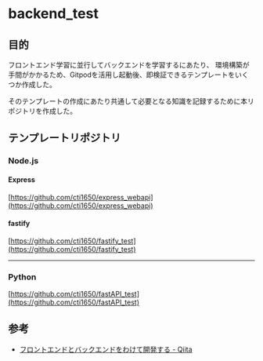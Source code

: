 # backend_test

## 目的

フロントエンド学習に並行してバックエンドを学習するにあたり、
環境構築が手間がかかるため、Gitpodを活用し起動後、即検証できるテンプレートをいくつか作成した。

そのテンプレートの作成にあたり共通して必要となる知識を記録するために本リポジトリを作成した。

## テンプレートリポジトリ

### Node.js

#### Express

[https://github.com/cti1650/express_webapi](https://github.com/cti1650/express_webapi)


#### fastify

[https://github.com/cti1650/fastify_test](https://github.com/cti1650/fastify_test)

---

### Python

[https://github.com/cti1650/fastAPI_test](https://github.com/cti1650/fastAPI_test)


## 参考

- [フロントエンドとバックエンドをわけて開発する - Qiita](https://qiita.com/heiwa/items/10d1a74d0b141999220f)
